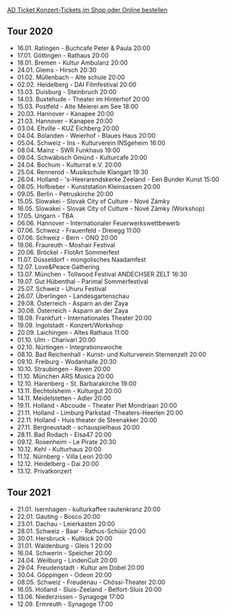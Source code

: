 [AD Ticket Konzert-Tickets im Shop oder Online bestellen](http://www.adticket.de/Sedaa.html) 

## Tour 2020

- 16.01. Ratingen - Buchcafe Peter & Paula 20:00
- 17.01. Göttingen - Rathaus 20:00
- 18.01. Bremen - Kultur Ambulanz 20:00
- 24.01. Glems - Hirsch 20:30
- 01.02. Müllenbach - Alte schule 20:00
- 02.02. Heidelberg - DAI Filmfestival 20:00
- 13.03. Duisburg - Steinbruch 20:00
- 14.03. Buxtehude - Theater im Hinterhof 20:00
- 15.03. Postfeld - Alte Meierei am See 18:00
- 20.03. Hannover - Kanapee 20:00
- 21.03. Hannover - Kanapee 20:00
- 03.04. Eltville - KUZ Eichberg 20:00
- 04.04. Bolanden - Weierhof - Blaues Haus 20:00
- 05.04. Schweiz - Ins - Kulturverein INSgeheim 16:00
- 08.04. Mainz - SWR Funkhaus 19:00
- 09.04. Schwäbisch Gmünd - Kulturcafe 20:00
- 24.04. Bochum - Kulturrat e.V. 20:00
- 25.04. Rennerod - Musikschule Klangart 19:30 
- 26.04. Holland - 's-Heerarendskerke Zeeland - Een Bunder Kunst 15:00
- 08.05. Hofbieber - Kunststation Kleinsassen 20:00
- 09.05. Berlin - Petruskirche 20:00
- 15.05. Slowakei - Slovak City of Culture - Nové Zámky 
- 16.05. Slowakei - Slovak City of Culture - Nové Zámky (Workshop)
- 17.05. Ungarn - TBA
- 06.06. Hannover - Internationaler Feuerwerkswettbewerb
- 07.06. Schweiz - Frauenfeld - Dreiegg 11:00
- 07.06. Schweiz - Bern - ONO 20:00
- 19.06. Fraureuth - Moshair Festival 
- 20.06. Bröckel - FlotArt Sommerfest
- 11.07. Düsseldorf - mongolisches Naadamfest
- 12.07. Love&Peace Gathering
- 13.07. München - Tollwood Festival ANDECHSER ZELT 16:30
- 19.07. Gut Hübenthal - Parimal Sommerfestival
- 25.07. Schweiz - Uhuru Festival
- 26.07. Überlingen - Landesgartenschau
- 29.08. Österreich - Asparn an der Zaya
- 30.08. Österreich - Asparn an der Zaya
- 18.09. Frankfurt - Internationales Theater 20:00
- 19.09. Ingolstadt - Konzert/Workshop
- 20.09. Laichingen - Altes Rathaus 11:00
- 01.10. Ulm - Charivari 20:00
- 02.10. Nürtingen - Integrationswoche
- 08.10. Bad Reichenhall - Kunst- und Kulturverein Sternenzelt 20:00
- 09.10. Freiburg - Wodanhalle 20:30
- 10.10. Straubingen - Raven 20:00
- 11.10. München ARS Musica 20:00
- 12.10. Harenberg - St. Barbarakirche 19:00
- 13.11. Bechtolsheim - Kulturgut 20:00
- 14.11. Meidelstetten - Adler 20:00
- 19.11. Holland - Abcoude - Theater Piet Mondriaan 20:00
- 21.11. Holland - Limburg Parkstad -Theaters-Heerlen 20:00
- 22.11. Holland - Huis theater de Steenakker 20:00
- 27.11. Bergneustadt - schauspielhaus 20:00
- 28.11. Bad Rodach - Elsa47 20:00
- 09.12. Rosenheim - Le Pirate 20:30
- 10.12. Kehl - Kulturhaus 20:00
- 11.12. Nürnberg - Villa Leon 20:00
- 12.12. Heidelberg - Dai 20:00
- 13.12. Privatkonzert

## Tour 2021
- 21.01. Isernhagen - kulturkaffee rautenkranz 20:00
- 22.01. Gauting - Bosco 20:00
- 23.01. Dachau - Leierkasten 20:00
- 28.01. Schweiz - Baar - Rathus-Schüür 20:00
- 30.01. Hersbruck - Kultkick 20:00
- 31.01. Waldenburg - Gleis 1 20:00
- 16.04. Schwerin - Speicher 20:00
- 24.04. Weilburg - LindenCult 20:00
- 29.04. Freudenstadt - Kultur am Dobel 20:00
- 30.04. Göppingen - Odeon 20:00
- 08.05. Schweiz - Freudenau - Chössi-Theater 20:00
- 16.05. Holland - Sluis-Zeeland - Belfort-Sluis 20:00
- 13.06. Niederzissen - Synagoge 17:00
- 12.09. Ermreuth - Synagoge 17:00

